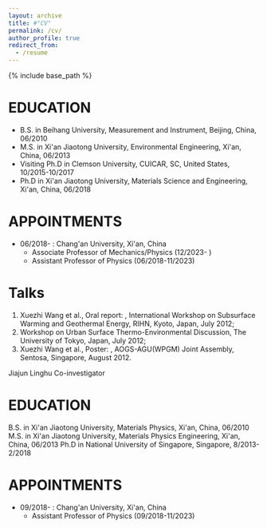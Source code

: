 ```yaml
---
layout: archive
title: #"CV"
permalink: /cv/
author_profile: true
redirect_from:
  - /resume
---
```


{% include base_path %}

EDUCATION
======
* B.S. in Beihang University, Measurement and Instrument, Beijing, China, 06/2010
* M.S. in Xi'an Jiaotong University, Environmental Engineering, Xi'an, China, 06/2013
* Visiting Ph.D in Clemson University, CUICAR, SC, United States, 10/2015-10/2017
* Ph.D in Xi'an Jiaotong University, Materials Science and Engineering, Xi'an, China, 06/2018 

APPOINTMENTS
======
* 06/2018- : Chang'an University, Xi'an, China
  * Associate Professor of Mechanics/Physics (12/2023- )
  * Assistant Professor of Physics (06/2018-11/2023)
  
Talks
======
1. Xuezhi Wang et al., Oral report: <Construction of the Urban Thermo-Environmental Monitoring System>, International Workshop on Subsurface Warming and Geothermal Energy, RIHN, Kyoto, Japan, July 2012;
2. Workshop on Urban Surface Thermo-Environmental Discussion, The University of Tokyo, Japan, July 2012;
3. Xuezhi Wang et al., Poster: <Construction of the Urban Thermo-Environmental Monitoring System>, AOGS-AGU(WPGM) Joint Assembly, Sentosa, Singapore, August 2012.
  
Jiajun Linghu 
Co-investigator

EDUCATION
======
B.S. in Xi'an Jiaotong University, Materials Physics, Xi'an, China, 06/2010
M.S. in Xi'an Jiaotong University, Materials Physics Engineering, Xi'an, China, 06/2013
Ph.D in National University of Singapore, Singapore, 8/2013-2/2018

APPOINTMENTS
======
* 09/2018- : Chang'an University, Xi'an, China
  * Assistant Professor of Physics (09/2018-11/2023)
